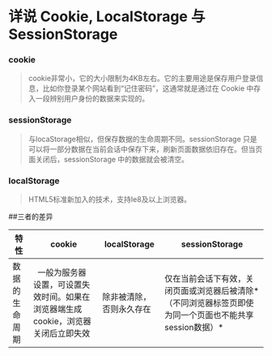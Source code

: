 # 详说 Cookie, LocalStorage 与 SessionStorage

### cookie
> cookie非常小，它的大小限制为4KB左右。它的主要用途是保存用户登录信息，比如你登录某个网站看到“记住密码”，这通常就是通过在 Cookie 中存入一段辨别用户身份的数据来实现的。

### sessionStorage
> 与locaStorage相似，但保存数据的生命周期不同。sessionStorage 只是可以将一部分数据在当前会话中保存下来，刷新页面数据依旧存在。但当页面关闭后，sessionStorage 中的数据就会被清空。

### localStorage
> HTML5标准新加入的技术，支持Ie8及以上浏览器。

##三者的差异

特性 | cookie | localStorage | sessionStorage
---- | -----  | -----------  | ---
数据的生命周期 |   一般为服务器设置，可设置失效时间。如果在浏览器端生成cookie，浏览器关闭后立即失效 | 除非被清除，否则永久存在 | 仅在当前会话下有效，关闭页面或浏览器后被清除*（不同浏览器标签页即使为同一个页面也不能共享session数据）*
